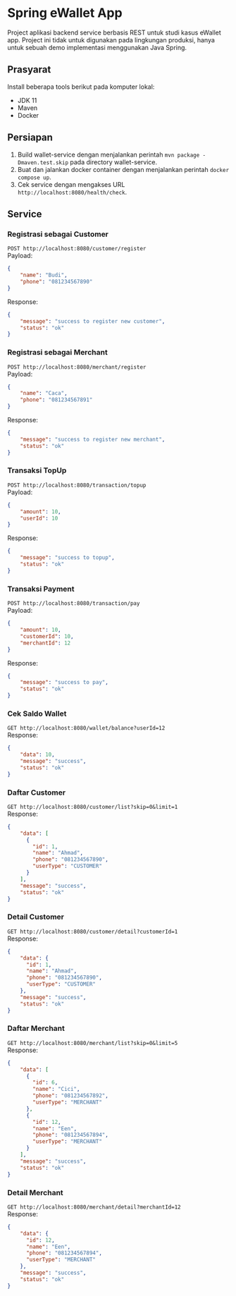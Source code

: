 # Spring eWallet App
Project aplikasi backend service berbasis REST untuk studi kasus eWallet app. Project ini tidak untuk digunakan pada lingkungan produksi, hanya untuk sebuah demo implementasi menggunakan Java Spring.

## Prasyarat
Install beberapa tools berikut pada komputer lokal:
- JDK 11
- Maven
- Docker

## Persiapan
1. Build wallet-service dengan menjalankan perintah `mvn package -Dmaven.test.skip` pada directory wallet-service.
2. Buat dan jalankan docker container dengan menjalankan perintah `docker compose up`.
3. Cek service dengan mengakses URL `http://localhost:8080/health/check`.

## Service
### Registrasi sebagai Customer
``POST http://localhost:8080/customer/register`` <br />
Payload:
```json
{
    "name": "Budi",
    "phone": "081234567890"
}
```
Response:
```json
{
    "message": "success to register new customer",
    "status": "ok"
}
```

### Registrasi sebagai Merchant
``POST http://localhost:8080/merchant/register`` <br />
Payload:
```json
{
    "name": "Caca",
    "phone": "081234567891"
}
```
Response:
```json
{
    "message": "success to register new merchant",
    "status": "ok"
}
```

### Transaksi TopUp
``POST http://localhost:8080/transaction/topup`` <br />
Payload:
```json
{
    "amount": 10,
    "userId": 10
}
```
Response:
```json
{
    "message": "success to topup",
    "status": "ok"
}
```

### Transaksi Payment
``POST http://localhost:8080/transaction/pay`` <br />
Payload:
```json
{
    "amount": 10,
    "customerId": 10,
    "merchantId": 12
}
```
Response:
```json
{
    "message": "success to pay",
    "status": "ok"
}
```

### Cek Saldo Wallet
``GET http://localhost:8080/wallet/balance?userId=12`` <br />
Response:
```json
{
    "data": 10,
    "message": "success",
    "status": "ok"
}
```

### Daftar Customer
``GET http://localhost:8080/customer/list?skip=0&limit=1`` <br />
Response:
```json
{
    "data": [
      {
        "id": 1,
        "name": "Ahmad",
        "phone": "081234567890",
        "userType": "CUSTOMER"
      }
    ],
    "message": "success",
    "status": "ok"
}
```

### Detail Customer
``GET http://localhost:8080/customer/detail?customerId=1`` <br />
Response:
```json
{
    "data": {
      "id": 1,
      "name": "Ahmad",
      "phone": "081234567890",
      "userType": "CUSTOMER"
    },
    "message": "success",
    "status": "ok"
}
```

### Daftar Merchant
``GET http://localhost:8080/merchant/list?skip=0&limit=5`` <br />
Response:
```json
{
    "data": [
      {
        "id": 6,
        "name": "Cici",
        "phone": "081234567892",
        "userType": "MERCHANT"
      },
      {
        "id": 12,
        "name": "Een",
        "phone": "081234567894",
        "userType": "MERCHANT"
      }
    ],
    "message": "success",
    "status": "ok"
}
```

### Detail Merchant
``GET http://localhost:8080/merchant/detail?merchantId=12`` <br />
Response:
```json
{
    "data": {
      "id": 12,
      "name": "Een",
      "phone": "081234567894",
      "userType": "MERCHANT"
    },
    "message": "success",
    "status": "ok"
}
```